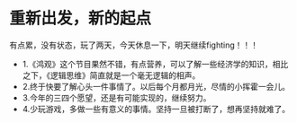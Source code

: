 # 重新出发，新的起点
有点累，没有状态，玩了两天，今天休息一下，明天继续fighting！！！
- 1.《鸿观》这个节目果然不错，有点营养，可以了解一些经济学的知识，相比之下，《逻辑思维》简直就是一个毫无逻辑的相声。
- 2.终于快要了解心头一件事情了。以后每个月都月光，尽情的小挥霍一会儿。
- 3.今年的三四个愿望，还是有可能实现的，继续努力。
- 4.少玩游戏，多做一些有意义的事情。坚持一旦被打断了，想再坚持就难了。